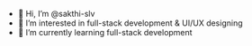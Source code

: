 - 👋 Hi, I’m @sakthi-slv
- 👀 I’m interested in full-stack development & UI/UX designing
- 🌱 I’m currently learning full-stack development


<!---
sakthi-slv/sakthi-slv is a ✨ special ✨ repository because its `README.md` (this file) appears on your GitHub profile.
You can click the Preview link to take a look at your changes.
--->
